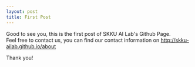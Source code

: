 ```yaml
---
layout: post
title: First Post
---
```


Good to see you, this is the first post of SKKU AI Lab's Github Page.<br>
Feel free to contact us, you can find our contact information on http://skku-ailab.github.io/about

Thank you!
